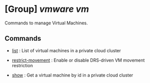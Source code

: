 # [Group] _vmware vm_

Commands to manage Virtual Machines.

## Commands

- [list](/Commands/vmware/vm/_list.md)
: List of virtual machines in a private cloud cluster

- [restrict-movement](/Commands/vmware/vm/_restrict-movement.md)
: Enable or disable DRS-driven VM movement restriction

- [show](/Commands/vmware/vm/_show.md)
: Get a virtual machine by id in a private cloud cluster
